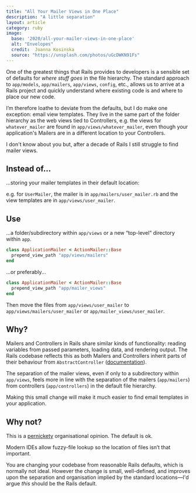 ```yaml
---
title: "All Your Mailer Views in One Place"
description: "A little separation"
layout: article
category: ruby
image:
  base: '2020/all-your-mailer-views-in-one-place'
  alt: "Envelopes"
  credit:  Joanna Kosinska
  source: "https://unsplash.com/photos/uGcDWKN91Fs"
---
```


One of the greatest things that Rails provides to developers is a sensible set of defaults for _where stuff goes_ in the file hierarchy. The standard approach to `app/models`, `app/mailers`, `app/views`, `config`, etc.,  allows us to arrive at a Rails project and quickly understand where existing code is and where to place our new code.

I’m therefore loathe to deviate from the defaults, but I do make one exception: email view templates. They live in the same part of the folder hierarchy as the web views tied to Controllers, e.g. the views for `whatever_mailer` are found in `app/views/whatever_mailer`, even though your application's Mailers are in a different location to your Controllers. 

I don't know about you but, after a decade of Rails I still struggle to find mailer views.


## Instead of...

...storing your mailer templates in their default location:

e.g. for `UserMailer`, the mailer is in `app/mailers/user_mailer.rb` and the view templates are in `app/views/user_mailer`.


## Use

...a folder/subdirectory within `app/views` or a new “top-level” directory within `app`.

```ruby
class ApplicationMailer < ActionMailer::Base
  prepend_view_path "app/views/mailers"
end
```

...or preferably...

```ruby
class ApplicationMailer < ActionMailer::Base
  prepend_view_path "app/mailer_views"
end
```

Then move the files from `app/views/user_mailer` to `app/views/mailers/user_mailer` or `app/mailer_views/user_mailer`.


## Why?

Mailers and Controllers in Rails share similar kinds of functionality: reading variables from passed parameters, loading data, and rendering output. The Rails codebase reflects this as both Mailers and Controllers inherit parts of their behaviour from `AbstractController` ([documentation](https://api.rubyonrails.org/classes/AbstractController/Base.html)).

The separation of the mailer views, even if only to a subdirectory within `app/views`, feels more in line with the separation of the mailers (`app/mailers`) from controllers (`app/controllers`) in the default file hierarchy.

Making this small change will make it much easier to find email templates in your application.


## Why not?

This is a [pernickety](https://www.collinsdictionary.com/dictionary/english/pernickety) organisational opinion. The default is ok.

Modern IDEs allow fuzzy-file lookup so the location of files isn’t that important.

You are changing your codebase from reasonable Rails defaults, which is normally not ideal. However the change is small, well-defined, and improves upon the separation and organisation implied by the standard locations—I'd argue _this_ should be the Rails default.
